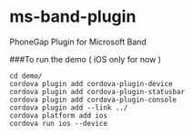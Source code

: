 # ms-band-plugin
PhoneGap Plugin for Microsoft Band


###To run the demo ( iOS only for now )

    cd demo/
    cordova plugin add cordova-plugin-device
    cordova plugin add cordova-plugin-statusbar
    cordova plugin add cordova-plugin-console
    cordova plugin add --link ../
    cordova platform add ios
    cordova run ios --device
